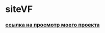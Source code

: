 # siteVF

### [ссылка на просмотр моего проекта](https://sergeitolstikh.github.io/siteVF/index.html "siteVF")
